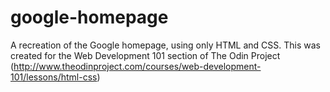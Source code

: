 # google-homepage

A recreation of the Google homepage, using only HTML and CSS. 
This was created for the Web Development 101 section of The Odin Project 
(http://www.theodinproject.com/courses/web-development-101/lessons/html-css)
